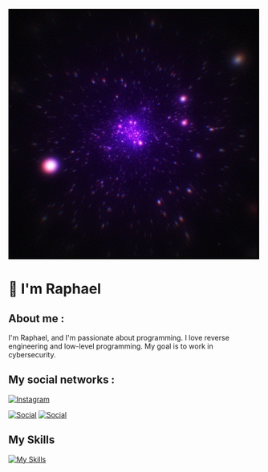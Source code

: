 [Instagram]: https://instagram.com/raphaelhimself_
[discord]: https://discord.com/users/1347913550219317379

![banner](./Space.gif)

# 💫 I'm Raphael

## About me : 
I'm Raphael, and I'm passionate about programming. I love reverse engineering and low-level programming. My goal is to work in cybersecurity.

## 

## My social networks :

<a href="https://www.instagram.com/raphaelhimself_/" target="_blank">
  <img src="https://upload.wikimedia.org/wikipedia/commons/a/a5/Instagram_icon.png" alt="Instagram" width="40"/>
</a>

[![Social](https://skillicons.dev/icons?i=instagram)][Instagram]
[![Social](https://skillicons.dev/icons?i=discord)][discord]


## My Skills
[![My Skills](https://skillicons.dev/icons?i=cpp,c,python)](https://skillicons.dev)

